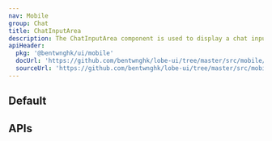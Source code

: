 ```yaml
---
nav: Mobile
group: Chat
title: ChatInputArea
description: The ChatInputArea component is used to display a chat input area with expandable and collapsible feature, and a send button to submit the chat message. It can be customized with actions and footer, and also supports input value change and composition event for Chinese input.
apiHeader:
  pkg: '@bentwnghk/ui/mobile'
  docUrl: 'https://github.com/bentwnghk/lobe-ui/tree/master/src/mobile/ChatInputArea/index.md'
  sourceUrl: 'https://github.com/bentwnghk/lobe-ui/tree/master/src/mobile/ChatInputArea/index.tsx'
---
```


## Default

<code src="./demos/index.tsx" nopadding></code>

## APIs
